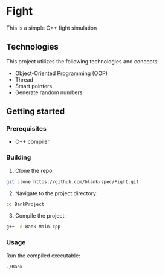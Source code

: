 # Fight

This is a simple C++ fight simulation

## Technologies
This project utilizes the following technologies and concepts:
- Object-Oriented Programming (OOP)
- Thread
- Smart pointers
- Generate random numbers

## Getting started

### Prerequisites
- C++ compiler 

### Building
1. Clone the repo:
```bash
git clone https://github.com/blank-spec/Fight.git
```

2. Navigate to the project directory:
```bash
cd BankProject
```

3. Compile the project:
```bash
g++ -o Bank Main.cpp
```

### Usage
Run the compiled executable:
```bash
./Bank
```

